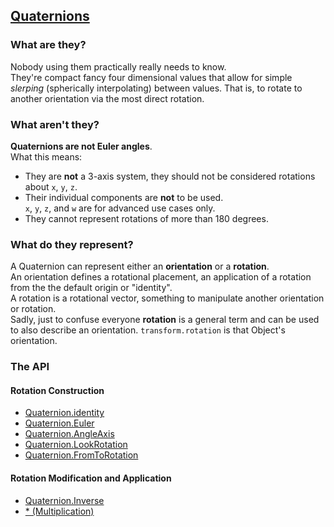 ## [Quaternions](https://docs.unity3d.com/ScriptReference/Quaternion.html)
### What are they?
Nobody using them practically really needs to know.  
They're compact fancy four dimensional values that allow for simple *slerping* (spherically interpolating) between values. That is, to rotate to another orientation via the most direct rotation.  

### What aren't they?
**Quaternions are not Euler angles**.  
What this means:  
- They are **not** a 3-axis system, they should not be considered rotations about `x`, `y`, `z`.
- Their individual components are **not** to be used.  
  `x`, `y`, `z`, and `w` are for advanced use cases only.
- They cannot represent rotations of more than 180 degrees.

### What do they represent?
A Quaternion can represent either an **orientation** or a **rotation**.  
An orientation defines a rotational placement, an application of a rotation from the the default origin or "identity".  
A rotation is a rotational vector, something to manipulate another orientation or rotation.  
Sadly, just to confuse everyone **rotation** is a general term and can be used to also describe an orientation. `transform.rotation` is that Object's orientation.  

### The API
#### Rotation Construction
- [Quaternion.identity](Quaternions/Identity.md)
- [Quaternion.Euler](Quaternions/Euler.md)
- [Quaternion.AngleAxis](Quaternions/AngleAxis.md)
- [Quaternion.LookRotation](Quaternions/LookRotation.md)
- [Quaternion.FromToRotation](Quaternions/FromToRotation.md)

#### Rotation Modification and Application
- [Quaternion.Inverse](Quaternions/Inverse.md)
- [* (Multiplication)](Quaternions/Multiplication.md)